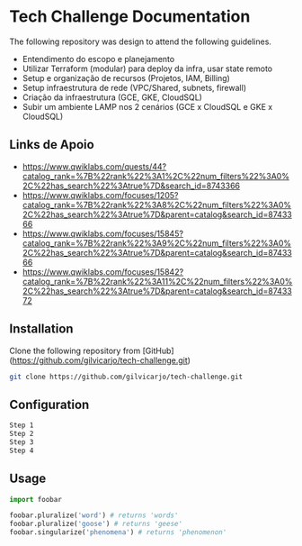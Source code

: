 # Tech Challenge Documentation

The following repository was design to attend the following guidelines.

* Entendimento do escopo e planejamento
* Utilizar Terraform (modular) para deploy da infra, usar state remoto
* Setup e organização de recursos (Projetos, IAM, Billing)
* Setup infraestrutura de rede (VPC/Shared, subnets, firewall)
* Criação da infraestrutura (GCE, GKE, CloudSQL)
* Subir um ambiente LAMP nos 2 cenários (GCE x CloudSQL e GKE x CloudSQL)

## Links de Apoio

* https://www.qwiklabs.com/quests/44?catalog_rank=%7B%22rank%22%3A1%2C%22num_filters%22%3A0%2C%22has_search%22%3Atrue%7D&search_id=8743366
* https://www.qwiklabs.com/focuses/1205?catalog_rank=%7B%22rank%22%3A8%2C%22num_filters%22%3A0%2C%22has_search%22%3Atrue%7D&parent=catalog&search_id=8743366
* https://www.qwiklabs.com/focuses/15845?catalog_rank=%7B%22rank%22%3A9%2C%22num_filters%22%3A0%2C%22has_search%22%3Atrue%7D&parent=catalog&search_id=8743366
* https://www.qwiklabs.com/focuses/15842?catalog_rank=%7B%22rank%22%3A11%2C%22num_filters%22%3A0%2C%22has_search%22%3Atrue%7D&parent=catalog&search_id=8743372

## Installation

Clone the following repository from [GitHub] (https://github.com/gilvicarjo/tech-challenge.git)

```bash
git clone https://github.com/gilvicarjo/tech-challenge.git 
```
## Configuration

```bash
Step 1
Step 2
Step 3
Step 4
```

## Usage

```python
import foobar

foobar.pluralize('word') # returns 'words'
foobar.pluralize('goose') # returns 'geese'
foobar.singularize('phenomena') # returns 'phenomenon'
